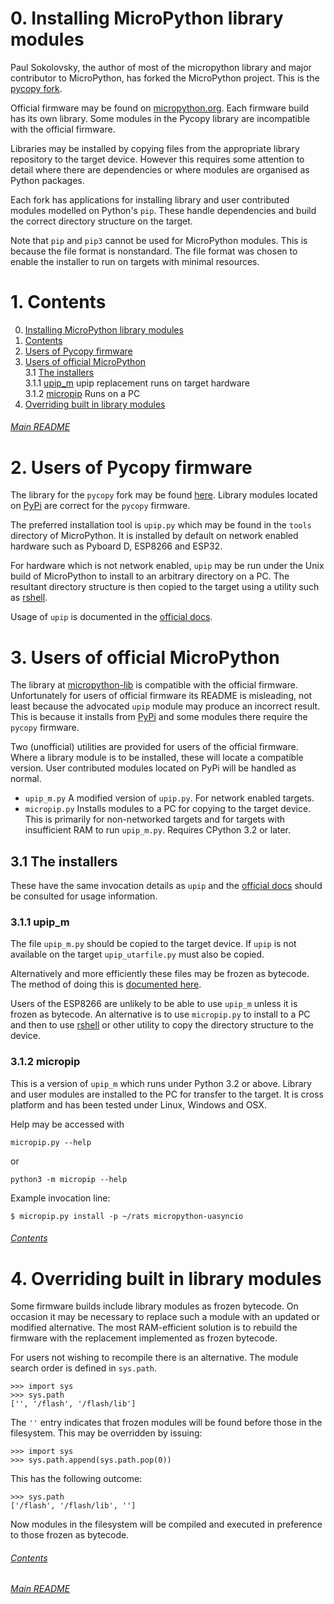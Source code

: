 # 0. Installing MicroPython library modules

Paul Sokolovsky, the author of most of the micropython library and major
contributor to MicroPython, has forked the MicroPython project. This is the
[pycopy fork](https://github.com/pfalcon/pycopy).

Official firmware may be found on [micropython.org](https://micropython.org/).
Each firmware build has its own library. Some modules in the Pycopy library are
incompatible with the official firmware.

Libraries may be installed by copying files from the appropriate library
repository to the target device. However this requires some attention to detail
where there are dependencies or where modules are organised as Python packages.

Each fork has applications for installing library and user contributed modules
modelled on Python's `pip`. These handle dependencies and build the correct
directory structure on the target.

Note that `pip` and `pip3` cannot be used for MicroPython modules. This is
because the file format is nonstandard. The file format was chosen to enable
the installer to run on targets with minimal resources.

# 1. Contents

 0. [Installing MicroPython library modules](./README.md#0-installing-micropython-library-modules)  
 1. [Contents](./README.md#1-contents)  
 2. [Users of Pycopy firmware](./README.md#2-users-of-pycopy-firmware)  
 3. [Users of official MicroPython](./README.md#3-users-of-official-micropython)  
  3.1 [The installers](./README.md#31-the-installers)  
   3.1.1 [upip_m](./README.md#311-upip_m) upip replacement runs on target hardware  
   3.1.2 [micropip](./README.md#312-micropip) Runs on a PC  
 4. [Overriding built in library modules](./README.md#4-overriding-built-in-library-modules)  

###### [Main README](../README.md)

# 2. Users of Pycopy firmware

The library for the `pycopy` fork may be found [here](https://github.com/pfalcon/micropython-lib).
Library modules located on [PyPi](https://pypi.org/) are correct for the
`pycopy` firmware.

The preferred installation tool is `upip.py` which may be found in the `tools`
directory of MicroPython. It is installed by default on network enabled
hardware such as Pyboard D, ESP8266 and ESP32.

For hardware which is not network enabled, `upip` may be run under the Unix
build of MicroPython to install to an arbitrary directory on a PC. The
resultant directory structure is then copied to the target using a utility such
as [rshell](https://github.com/dhylands/rshell).

Usage of `upip` is documented in the
[official docs](http://docs.micropython.org/en/latest/reference/packages.html).

# 3. Users of official MicroPython

The library at [micropython-lib](https://github.com/micropython/micropython-lib)
is compatible with the official firmware. Unfortunately for users of official
firmware its README is misleading, not least because the advocated `upip`
module may produce an incorrect result. This is because it installs from
[PyPi](https://pypi.org/) and some modules there require the `pycopy` firmware.

Two (unofficial) utilities are provided for users of the official firmware.
Where a library module is to be installed, these will locate a compatible
version. User contributed modules located on PyPi will be handled as normal.
 * `upip_m.py` A modified version of `upip.py`. For network enabled targets.
 * `micropip.py` Installs modules to a PC for copying to the target device.
 This is primarily for non-networked targets and for targets with insufficient
 RAM to run `upip_m.py`. Requires CPython 3.2 or later.

## 3.1 The installers

These have the same invocation details as `upip` and the
[official docs](http://docs.micropython.org/en/latest/reference/packages.html)
should be consulted for usage information.

### 3.1.1 upip_m

The file `upip_m.py` should be copied to the target device. If `upip` is not
available on the target `upip_utarfile.py` must also be copied.

Alternatively and more efficiently these files may be frozen as bytecode. The
method of doing this is [documented here](http://docs.micropython.org/en/latest/reference/packages.html).

Users of the ESP8266 are unlikely to be able to use `upip_m` unless it is
frozen as bytecode. An alternative is to use `micropip.py` to install to a PC
and then to use [rshell](https://github.com/dhylands/rshell) or other utility
to copy the directory structure to the device.

### 3.1.2 micropip

This is a version of `upip_m` which runs under Python 3.2 or above. Library and
user modules are installed to the PC for transfer to the target. It is cross
platform and has been tested under Linux, Windows and OSX.

Help may be accessed with

```
micropip.py --help
```
or

```
python3 -m micropip --help
```
Example invocation line:
```
$ micropip.py install -p ~/rats micropython-uasyncio
```

###### [Contents](./README.md#1-contents)

# 4. Overriding built in library modules

Some firmware builds include library modules as frozen bytecode. On occasion it
may be necessary to replace such a module with an updated or modified
alternative. The most RAM-efficient solution is to rebuild the firmware with
the replacement implemented as frozen bytecode.

For users not wishing to recompile there is an alternative. The module search
order is defined in `sys.path`.

```
>>> import sys
>>> sys.path
['', '/flash', '/flash/lib']
```
The `''` entry indicates that frozen modules will be found before those in the
filesystem. This may be overridden by issuing:
```
>>> import sys
>>> sys.path.append(sys.path.pop(0))
```
This has the following outcome:
```
>>> sys.path
['/flash', '/flash/lib', '']
```
Now modules in the filesystem will be compiled and executed in preference to
those frozen as bytecode.

###### [Contents](./README.md#1-contents)

###### [Main README](../README.md)
